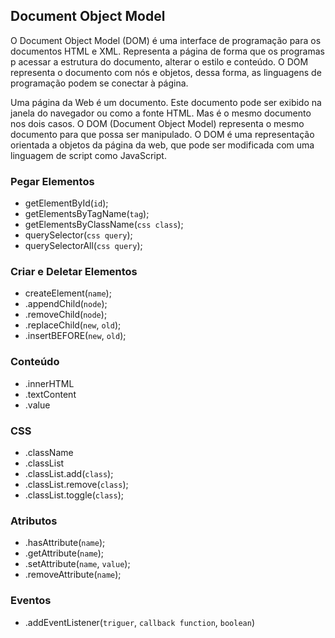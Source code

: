 ## Document Object Model
O Document Object Model (DOM) é uma interface de programação para os documentos HTML e XML. Representa a página de forma que os programas p acessar a estrutura do documento, alterar o estilo e conteúdo. O DOM representa o documento com nós e objetos, dessa forma, as linguagens de programação podem se conectar à página.

Uma página da Web é um documento. Este documento pode ser exibido na janela do navegador ou como a fonte HTML. Mas é o mesmo documento nos dois casos. O DOM (Document Object Model) representa o mesmo documento para que possa ser manipulado. O DOM é uma representação orientada a objetos da página da web, que pode ser modificada com uma linguagem de script como JavaScript.


### Pegar Elementos
- getElementById(`id`);
- getElementsByTagName(`tag`);
- getElementsByClassName(`css class`);
- querySelector(`css query`);
- querySelectorAll(`css query`);


### Criar e Deletar Elementos
- createElement(`name`);
- .appendChild(`node`);
- .removeChild(`node`);
- .replaceChild(`new`, `old`);
- .insertBEFORE(`new`, `old`);


### Conteúdo
- .innerHTML
- .textContent
- .value


### CSS
- .className
- .classList
- .classList.add(`class`);
- .classList.remove(`class`);
- .classList.toggle(`class`);


### Atributos
- .hasAttribute(`name`);
- .getAttribute(`name`);
- .setAttribute(`name`, `value`);
- .removeAttribute(`name`);


### Eventos
- .addEventListener(`triguer`, `callback function`, `boolean`)